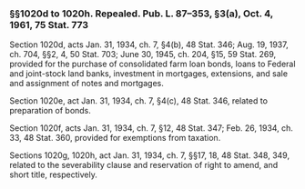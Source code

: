 ### §§1020d to 1020h. Repealed. Pub. L. 87–353, §3(a), Oct. 4, 1961, 75 Stat. 773 ###

Section 1020d, acts Jan. 31, 1934, ch. 7, §4(b), 48 Stat. 346; Aug. 19, 1937, ch. 704, §§2, 4, 50 Stat. 703; June 30, 1945, ch. 204, §15, 59 Stat. 269, provided for the purchase of consolidated farm loan bonds, loans to Federal and joint-stock land banks, investment in mortgages, extensions, and sale and assignment of notes and mortgages.

Section 1020e, act Jan. 31, 1934, ch. 7, §4(c), 48 Stat. 346, related to preparation of bonds.

Section 1020f, acts Jan. 31, 1934, ch. 7, §12, 48 Stat. 347; Feb. 26, 1934, ch. 33, 48 Stat. 360, provided for exemptions from taxation.

Sections 1020g, 1020h, act Jan. 31, 1934, ch. 7, §§17, 18, 48 Stat. 348, 349, related to the severability clause and reservation of right to amend, and short title, respectively.